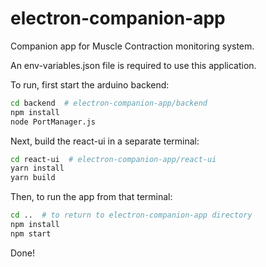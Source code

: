 # electron-companion-app

Companion app for Muscle Contraction monitoring system.

An env-variables.json file is required to use this application.

To run, first start the arduino backend:

```bash
cd backend  # electron-companion-app/backend
npm install
node PortManager.js
```

Next, build the react-ui in a separate terminal:

```bash
cd react-ui  # electron-companion-app/react-ui
yarn install
yarn build
```

Then, to run the app from that terminal:

```bash
cd ..  # to return to electron-companion-app directory
npm install
npm start
```

Done!
